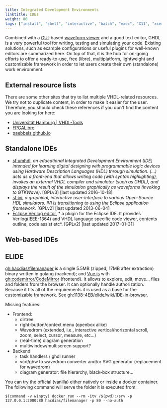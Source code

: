 ```yaml
---
title: Integrated Development Environments
linktitle: IDEs
weight: 80
tags: ["install", "shell", "interactive", "batch", "exec", "X11", "xserver", "sock", "socket", "play-with-docker", "package", "release"]
---
```


Combined with a [GUI](http://en.wikipedia.org/wiki/Graphical_user_interface)-based [waveform viewer](https://en.wikipedia.org/wiki/Waveform_viewer) and a good text editor, GHDL is a very powerful tool for writing, testing and simulating your code. Existing solutions, such as example configurations or useful plugins for well-known editors are summarized here. On top of that, it is the hub for on-going efforts to offer a ready-to-use, free (libre), multiplatform, lightweight and customizable framework in order to let users create their own (standalone) work environment.

## External resource lists

There are some other sites that try to list multiple VHDL-related resources. We try not to duplicate content, in order to make it easier for the user. Therefore, you should check these references if you don't find the content you are looking for here:

- [Universität Hamburg | VHDL-Tools](https://tams.informatik.uni-hamburg.de/vhdl/index.php?content=07-tools)
- [FPGALibre](http://fpgalibre.sourceforge.net/ingles.html)
- [paebbels.github.io](https://paebbels.github.io/)

## Standalone IDEs

- [sf:umhdl](https://sourceforge.net/projects/umhdl/), *an educational Integrated Development Environment (IDE) intended for learning digital designing with programmable logic devices using Hardware Description Languages (HDL) through simulation. (...) acts as a front-end that allows writing code (with syntax highlighting), invokes an external VHDL compiler and simulator (such as GHDL), and displays the result of the simulation graphically as waveforms (invoking to GTKWave)*. [GPLv3] [last updated 2016-10-18]
- [sf:ivi](https://sourceforge.net/projects/ivi/), *a graphical, interactive user-interface to various Open-Source HDL simulators. IVI is transitioning to using the Eclipse application framework.* [GPLv2] [last updated 2013-06-04]
- [Eclipse Verilog editor](https://sourceforge.net/projects/veditor/), * a plugin for the Eclipse IDE. It provides Verilog(IEEE-1364) and VHDL language specific code viewer, contents outline, code assist etc*. [GPLv2] [last updated 2017-01-31]

## Web-based IDEs

## ELIDE

[gh:hacdias/filemanager](https://github.com/hacdias/filemanager) is a single 5.5MB (zipped, 17MB after extraction) binary written in golang (backend); and [Vue.js](https://vuejs.org/) with [gh:codemirror/CodeMirror](https://github.com/codemirror/CodeMirror/) (frontend). It allows to explore, edit, move... files and folders from the browser. It can optionally handle authorization. Because it fits all of the requirements it is used as a base for the customizable framework. See [gh:1138-4EB/elide/wiki/IDE-in-browser](https://github.com/1138-4EB/elide/wiki/IDE-in-browser).

Missing features:

- Frontend:
  - dirtree
  - right-button/context menu (openbox alike)
  - Wavedrom (extended, i.e., interactive vertical/horizontal scroll, zoom, select, cursor, measure, etc...)
  - (real-time) diagram generation
  - multiwindow/multiscreen support?
- Backend
  - task handlers / ghdl runner
  - vcd/ghw to wavedrom converter and/or SVG generator (replacement for wavedrom)
  - diagram generator: file hierarchy, black-box structure...

You can try the official (vanilla) either natively or inside a docker container. The following command will serve the folder it is executed from:

```
$(command -v winpty) docker run --rm -itv /$(pwd):/srv -p 127.0.0.1:2000:80 hacdias/filemanager -p 80 --no-auth
```
